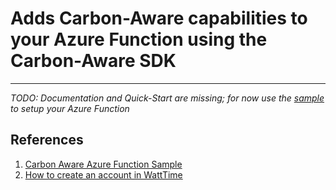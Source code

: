 # Adds Carbon-Aware capabilities to your Azure Function using the Carbon-Aware SDK
---
_*TODO*: Documentation and Quick-Start are missing; for now use the [sample](https://github.com/georgekosmidis/carbon-aware-azure-function/tree/dev/samples/carbon-aware-azure-function) to setup your Azure Function_

 
##  References
1. [Carbon Aware Azure Function Sample](https://github.com/georgekosmidis/carbon-aware-azure-function/tree/dev/samples/carbon-aware-azure-function)
2. [How to create an account in WattTime](https://www.watttime.org/api-documentation/#register-new-user)
